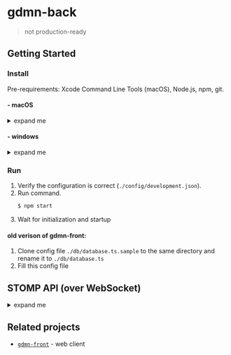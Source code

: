 # gdmn-back

> not production-ready

## Getting Started

### Install

Pre-requirements: Xcode Command Line Tools (macOS), Node.js, npm, git.

#### - macOS

<details>
  <summary>expand me</summary>
  
1. Install [firebird](https://www.firebirdsql.org/en/firebird-3-0/) (version >= 3):
    ```bash
    $ curl -LO https://github.com/FirebirdSQL/firebird/releases/download/R3_0_3/Firebird-3.0.3-32900-x86_64.pkg
    $ open ./Firebird-3.0.3-32900-x86_64.pkg
    ```
    
2. Setup firebird:
    ```bash
    $ firebirdHome='export FIREBIRD_HOME="/Library/Frameworks/Firebird.framework/Resources"'
    $ grep -q -F "$firebirdHome" ~/.bash_profile || echo "$firebirdHome" >> ~/.bash_profile
        
    $ firebirdBin='export PATH=$PATH:$FIREBIRD_HOME/bin'
    $ grep -q -F "$firebirdBin" ~/.bash_profile || echo "$firebirdBin" >> ~/.bash_profile
       
    $ mkdir -p /usr/local/lib 
    $ ln -s /Library/Frameworks/Firebird.framework/Versions/A/Firebird /usr/local/lib/libfbclient.dylib
    
    # troubleshooting: Can not access lock files directory /tmp/firebird/
    $ sudo dseditgroup -o edit -a $(whoami) -t user firebird
 
    # troubleshooting: I/O error during "open O_CREAT" operation. Error while trying to create file. Permission denied
    $ chgrp -R firebird /Library/Frameworks/Firebird.framework
    $ sudo chmod -R g+rwx /Library/Frameworks/Firebird.framework
    ```
   See: [advanced configuration](http://gedemin.blogspot.com/2016/11/firebird-3.html) (optional).

3. Install repository: 
    ```bash
    $ git clone https://github.com/gsbelarus/gdmn-back.git
    $ cd gdmn-back
    $ npm i
    $ npm i
    ```
       
4. Troubleshooting
    >How do i check firebird server is running?
    ```bash
    $ netstat -an | grep 3050 
    ```
    If something is listening on port 3050 then the server is running.
    
    >How do i restart firebird server?
    ```bash
    $ ps -ef | grep xinetd
    $ kill -USR2 <pid>
    ```

</details>

#### - windows

<details>
  <summary>expand me</summary>
  
1. Install build tools:
    ```bash
    $ npm i --global --production windows-build-tools
    $ npm i --global node-gyp
    ```
   
2. Install [firebird](https://www.firebirdsql.org/en/firebird-3-0/) (version >= 3.0):
    ```bash
    $ curl -LO https://github.com/FirebirdSQL/firebird/releases/download/R3_0_3/Firebird-3.0.3.32900_0_x64.exe
    $ cmd /K ./Firebird-3.0.3.32900_0_x64.exe
    ```
    
3. Setup firebird:
    - ```$ copy <fb_dir>/fbclient.dll <win_dir>/SysWOW64``` (System32)
    
        > There's no need if firebird directory(<fb_dir>) in $PATH
        
    - apply [configuration](http://gedemin.blogspot.com/2016/11/firebird-3.html) patch to <fb_dir>/firebird.conf:
        ```diff
        @@ -405,11 +405,11 @@
         #
         # Per-database configurable.
         #
        -#AuthServer = Srp
        +AuthServer = Legacy_Auth
         #
         # Per-connection and per-database configurable.
         #
        -#AuthClient = Srp, Win_Sspi, Legacy_Auth
        +AuthClient = Legacy_Auth
         #
         # If you need to use server plugins that do not provide encryption key (both Legacy_Auth
         # & Win_Sspi) you should also turn off required encryption on the wire with WireCrypt
        @@ -423,7 +423,7 @@
         #
         # Per-database configurable.
         #
        -#UserManager = Srp
        +UserManager = Legacy_UserManager
         
         # TracePlugin is used by firebird trace facility to send trace data to the user
         # or log file in audit case.
        @@ -599,7 +599,7 @@
         #
         # Type: string (predefined values)
         #
        -#WireCrypt = Enabled (for client) / Required (for server)
        +WireCrypt = Disabled
         
         #
         # Should connection over the wire be compressed?
        @@ -610,7 +610,7 @@
         #
         # Type: boolean
         #
        -#WireCompression = false
        +WireCompression = false
        ```    
        
        > Troubleshooting: Create 'localhost:3050/c:\gdmn-back\databases\MAIN.FDB' (node:2308) UnhandledPromiseRejectionWarning: Error: Install incomplete, please read the Compatibility chapter in the release notes for this version

4. Install repository: 
    ```bash
    $ git clone https://github.com/gsbelarus/gdmn-back.git
    $ cd gdmn-back
    $ npm i
    $ npm i
    ```
    
</details>

### Run

1. Verify the configuration is correct (`./config/development.json`).
2. Run command.
    ```bash 
    $ npm start
    ```
3. Wait for initialization and startup

#### old verison of gdmn-front:
1. Clone config file `./db/database.ts.sample` to the same directory and rename it to `./db/database.ts`
2. Fill this config file


## STOMP API (over WebSocket)
<details>
  <summary>expand me</summary>

* To work with the auth database you need to simple `CONNECT`
* To work with the user's databases you need to `CONNECT` with header: `app-uid`
* To restore the session you need to `CONNECT` with header: `session`

##### Create account (auth db is used)
```
>>> CONNECT
login:login
passcode:password
session:session (optional)
create-user:1

<<< CONNECTED
server:gdmn-back/1.0.0
version:1.2
session:session
access-token:token
refresh-token:token

```

##### Login (auth db is used)
```
>>> CONNECT
login:login
passcode:password
session:session (optional)
create-user:0 (optional)
app-uid:uid (for user's apps)

<<< CONNECTED
server:gdmn-back/1.0.0
version:1.2
session:session
access-token:access-token
refresh-token:refresh-token

```
or
```
>>> CONNECT
authorization:access-token
session:session (optional)
app-uid:uid (for user's apps)

<<< CONNECTED
server:gdmn-back/1.0.0
version:1.2
session:session

```
or
```
>>> CONNECT
authorization:refresh-token
session:session (optional)
app-uid:uid (for user's apps)

<<< CONNECTED
server:gdmn-back/1.0.0
version:1.2
session:session
access-token:access-token
refresh-token:refresh-token

```

##### Refresh token (auth base is used)
```
>>> CONNECT
authorization:refresh-token
session:session (optional)
app-uid:uid (for user's apps)

<<< CONNECTED
server:gdmn-back/1.0.0
version:1.2
session:session
access-token:access-token
refresh-token:refresh-token

```
or
```
>>> CONNECT
login:login
passcode:password
session:session (optional)
create-user:0 (optional)
app-uid:uid (for user's apps)

<<< CONNECTED
server:gdmn-back/1.0.0
version:1.2
session:session
access-token:access-token
refresh-token:refresh-token

```

##### Creating tasks
```
>>> SEND
destination:/task
receipt:receipt-id
action:...
content-type:application/json;charset=utf-8
content-length:...

{"payload":{...}}
```

* `action`: 
  * `PING`:
    ```typescript
    type payload = {
      delay: number; 
      steps: number;
    };
    type result = undefined;
    ```
  * `GET_SCHEMA`:
    ```typescript
    type payload = undefined;
    type result = IERModel;
    ```
  * `QUERY`:
    ```typescript
    type payload = IEntityQueryInspector;
    type result = IQueryResponse;
    ```
    
  * `CREATE_APP` (MainApplication):
    ```typescript
    type payload = {
      alias: string;
      connectionOptions?: {
        host?: string;
        port?: number;
        username?: string;
        password?: string;
        path?: string;
      };
    };
    type result = IApplicationInfoOutput;
    ```
  * `DELETE_APP` (MainApplication):
      ```typescript
      type payload = {
        uid: string;
      };
      type result = undefined;
      ```
  * `GET_APPS` (MainApplication):
      ```typescript
      type payload = undefined;
      type result = IApplicationInfoOutput[];
      ```
```
<<< RECEIPT
receipt-id:receipt-id
task-id:task-id
```

###### Subscription `/task/status` response:
```
<<< MESSAGE
destination:/task/status
action:...
message-id:msg-0
ack:msg-0 (optional)
subscription:sub-0
task-id:task-id
content-type:application/json;charset=utf-8
content-length:...

{"payload":{...},"status":1,...}
```

* `payload` - is request payload
* `status`:
  * 0 - `IDLE`
  * 1 - `RUNNING`
  * 2 - `PAUSED`
  * 3 - `INTERRUPTED`
  * 4 - `ERROR`
  * 5 - `DONE`
* `error` is sent only when the status is `ERROR`
  * `code` - error code
  * `message` - error message
* `result` is sent only when the status is `DONE`

###### Subscription `/task/progress` response:
```
<<< MESSAGE
destination:/task/progress
action:...
message-id:msg-0
ack:auto (required)
subscription:sub-0
task-id:task-id
content-type:application/json;charset=utf-8
content-length:...

{"payload":{...},"progress":{"value":50,"description":"progress"}}
```

* `payload` - is request payload
* `progress`:
  * `value` - is value between 0 and 100
  * `description` - some text about progress

##### Error:
```
<<< ERROR
code:0
message:message
receipt-id:id (optional)

```
* `code`:
  * 0 - `INTERNAL`
  * 1 - `UNSUPPORTED`
  * 2 - `UNAUTHORIZED`
  * 3 - `INVALID`
  * 4 - `NOT_FOUND`
  * 5 - `NOT_UNIQUE`
* `message` - error message


##### Default user
login: `Administrator`  
password: `Administrator`

</details>


## Related projects

- [`gdmn-front`](https://github.com/gsbelarus/gdmn-front) - web client
